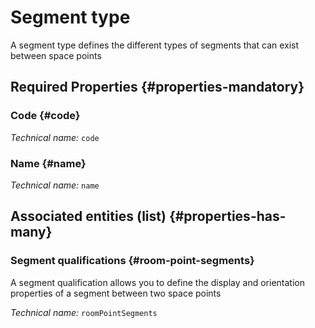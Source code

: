 # Segment type
<!--- THIS FILE IS GENERATED PLEASE DO NOT EDIT IT DIRECTLY --->

A segment type defines the different types of segments that can exist between space points

<OH code="roomPointSegmentType"/>




## Required Properties {#properties-mandatory}
    
### Code {#code}



*Technical name:* ```code```
<PH code="roomPointSegmentType:code"/>

### Name {#name}



*Technical name:* ```name```
<PH code="roomPointSegmentType:name"/>

    





## Associated entities (list) {#properties-has-many}

### Segment qualifications {#room-point-segments}

A segment qualification allows you to define the display and orientation properties of a segment between two space points

*Technical name:* ```roomPointSegments```
<PH code="roomPointSegmentType:roomPointSegments"/>




